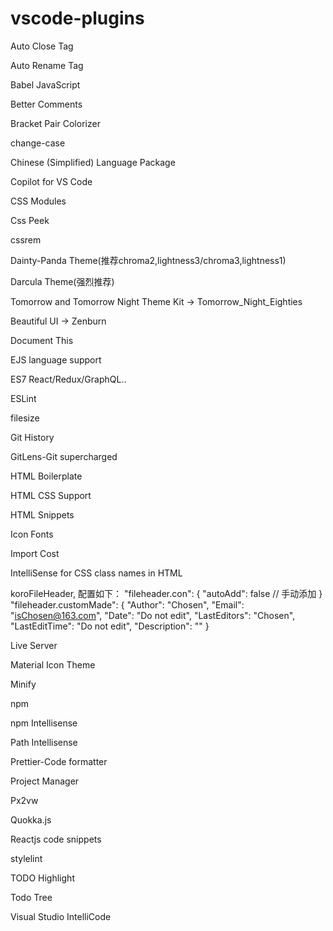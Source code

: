 # vscode-plugins

Auto Close Tag

Auto Rename Tag

Babel JavaScript

Better Comments

Bracket Pair Colorizer

change-case

Chinese (Simplified) Language Package

Copilot for VS Code

CSS Modules

Css Peek

cssrem

Dainty-Panda Theme(推荐chroma2,lightness3/chroma3,lightness1)

Darcula Theme(强烈推荐)

Tomorrow and Tomorrow Night Theme Kit -> Tomorrow_Night_Eighties

Beautiful UI -> Zenburn

Document This

EJS language support

ES7 React/Redux/GraphQL..

ESLint

filesize

Git History

GitLens-Git supercharged

HTML Boilerplate

HTML CSS Support

HTML Snippets

Icon Fonts

Import Cost

IntelliSense for CSS class names in HTML

koroFileHeader, 配置如下：
"fileheader.con": {
    "autoAdd": false // 手动添加
}
"fileheader.customMade": {
    "Author": "Chosen",
    "Email": "isChosen@163.com",
    "Date": "Do not edit",
    "LastEditors": "Chosen",
    "LastEditTime": "Do not edit",
    "Description": ""
}

Live Server

Material Icon Theme

Minify

npm

npm Intellisense

Path Intellisense

Prettier-Code formatter

Project Manager

Px2vw

Quokka.js

Reactjs code snippets

stylelint

TODO Highlight

Todo Tree

Visual Studio IntelliCode


